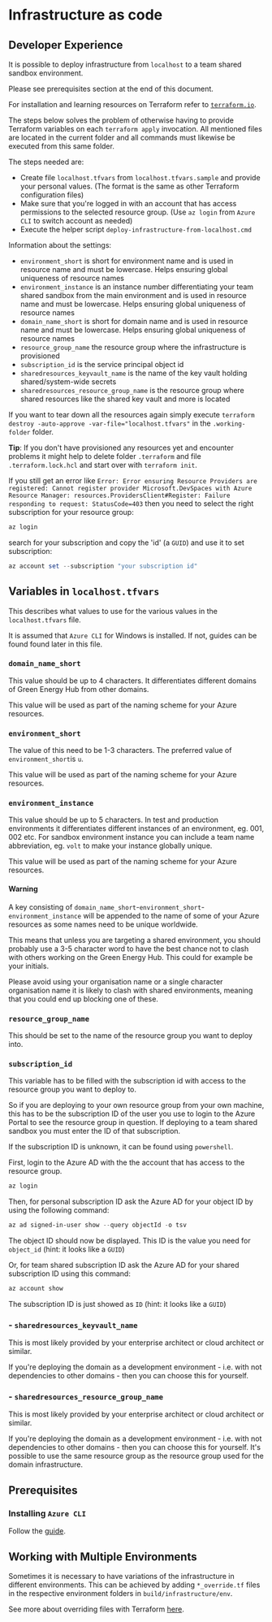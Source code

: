 # Infrastructure as code

## Developer Experience

It is possible to deploy infrastructure from `localhost` to a team shared sandbox environment.

Please see prerequisites section at the end of this document.

For installation and learning resources on Terraform refer to [`terraform.io`](https://www.terraform.io).

The steps below solves the problem of otherwise having to provide Terraform variables on each `terraform apply` invocation. All mentioned files are located in the current folder and all commands must likewise be executed from this same folder.

The steps needed are:

- Create file `localhost.tfvars` from `localhost.tfvars.sample` and provide your personal values.
  (The format is the same as other Terraform configuration files)
- Make sure that you're logged in with an account that has access permissions to the selected resource group.
  (Use `az login` from `Azure CLI` to switch account as needed)
- Execute the helper script `deploy-infrastructure-from-localhost.cmd`

Information about the settings:

- `environment_short` is short for environment name and is used in resource name and must be lowercase. Helps ensuring global uniqueness of resource names
- `environment_instance` is an instance number differentiating your team shared sandbox from the main environment and is used in resource name and must be lowercase. Helps ensuring global uniqueness of resource names
- `domain_name_short` is short for domain name and is used in resource name and must be lowercase. Helps ensuring global uniqueness of resource names
- `resource_group_name` the resource group where the infrastructure is provisioned
- `subscription_id` is the service principal object id
- `sharedresources_keyvault_name` is the name of the key vault holding shared/system-wide secrets
- `sharedresources_resource_group_name` is the resource group where shared resources like the shared key vault and more is located

If you want to tear down all the resources again simply execute `terraform destroy -auto-approve -var-file="localhost.tfvars"` in the `.working-folder` folder.

**Tip**: If you don't have provisioned any resources yet and encounter problems it might help to delete folder `.terraform` and file `.terraform.lock.hcl` and start over with `terraform init`.

If you still get an error like `Error: Error ensuring Resource Providers are registered: Cannot register provider Microsoft.DevSpaces with Azure Resource Manager: resources.ProvidersClient#Register: Failure responding to request: StatusCode=403` then you need to select the right subscription for your resource group:

```PowerShell
az login
```

search for your subscription and copy the 'id' (a `GUID`) and use it to set subscription:

```PowerShell
az account set --subscription "your subscription id"
```

## Variables in `localhost.tfvars`

This describes what values to use for the various values in the `localhost.tfvars` file.

It is assumed that `Azure CLI` for Windows is installed. If not, guides can be found found later in this file.

### `domain_name_short`

This value should be up to 4 characters.
It differentiates different domains of Green Energy Hub from other domains.

This value will be used as part of the naming scheme for your Azure resources.

### `environment_short`

The value of this need to be 1-3 characters.
The preferred value of `environment_short`is `u`.

This value will be used as part of the naming scheme for your Azure resources.

### `environment_instance`

This value should be up to 5 characters.
In test and production environments it differentiates different instances of an environment, eg. 001, 002 etc. For sandbox environment instance you can include a team name abbreviation, eg. `volt` to make your instance globally unique.

This value will be used as part of the naming scheme for your Azure resources.

#### Warning

A key consisting of `domain_name_short`-`environment_short`-`environment_instance` will be appended to the name of some of your Azure resources as some names need to be unique worldwide.

This means that unless you are targeting a shared environment, you should probably use a 3-5 character word to have the best chance not to clash with others working on the Green Energy Hub. This could for example be your initials.

Please avoid using your organisation name or a single character organisation name it is likely to clash with shared environments, meaning that you could end up blocking one of these.

### `resource_group_name`

This should be set to the name of the resource group you want to deploy into.

### `subscription_id`

This variable has to be filled with the subscription id with access to the resource group you want to deploy to.

So if you are deploying to your own resource group from your own machine, this has to be the subscription ID of the user you use to login to the Azure Portal to see the resource group in question. If deploying to a team shared sandbox you must enter the ID of that subscription.

If the subscription ID is unknown, it can be found using `powershell`.

First, login to the Azure AD with the the account that has access to the resource group.

```PowerShell
az login
```

Then, for personal subscription ID ask the Azure AD for your object ID by using the following command:

```PowerShell
az ad signed-in-user show --query objectId -o tsv
```

The object ID should now be displayed.
This ID is the value you need for `object_id` (hint: it looks like a `GUID`)

Or, for team shared subscription ID ask the Azure AD for your shared subscription ID using this command:

```PowerShell
az account show
```

The subscription ID is just showed as `ID` (hint: it looks like a `GUID`)

### - `sharedresources_keyvault_name`

This is most likely provided by your enterprise architect or cloud architect or similar.

If you're deploying the domain as a development environment - i.e. with not dependencies to other domains - then you can choose this for yourself.

### - `sharedresources_resource_group_name`

This is most likely provided by your enterprise architect or cloud architect or similar.

If you're deploying the domain as a development environment - i.e. with not dependencies to other domains - then you can choose this for yourself.
It's possible to use the same resource group as the resource group used for the domain infrastructure.

## Prerequisites

### Installing `Azure CLI`

Follow the [guide](https://docs.microsoft.com/en-us/cli/azure/install-azure-cli).

## Working with Multiple Environments

Sometimes it is necessary to have variations of the infrastructure in different environments. This can be achieved by adding `*_override.tf` files in the respective environment folders in `build/infrastructure/env`.

See more about overriding files with Terraform [here](https://www.terraform.io/docs/language/files/override.html).
